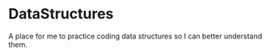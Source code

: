 DataStructures
==============

A place for me to practice coding data structures so I can better understand them.
